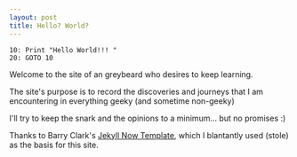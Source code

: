 ```yaml
---
layout: post
title: Hello? World?
---
```

```
10: Print "Hello World!!! "
20: GOTO 10
```

Welcome to the site of an greybeard who desires to keep learning.

The site's purpose is to record the discoveries and journeys that I am encountering in everything geeky (and sometime non-geeky)

I'll try to keep the snark and the opinions to a minimum... but no promises :)

Thanks to Barry Clark's <a href="https://github.com/barryclark/jekyll-now">Jekyll Now Template</a>, which I blantantly used (stole) as the basis for this site.

